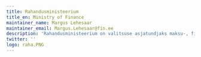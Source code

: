 ```yaml
---
title: Rahandusministeerium
title_en: Ministry of Finance
maintainer_name: Margus Lehesaar
maintainer_email: Margus.Lehesaar@fin.ee
description: 'Rahandusministeerium on valitsuse asjatundjaks maksu-, finants-, eelarve-, regionaal- ja halduspoliitika elluviimisel ja majanduse eesmärgistamisel.'
twitter: ''
logo: raha.PNG
---
```

